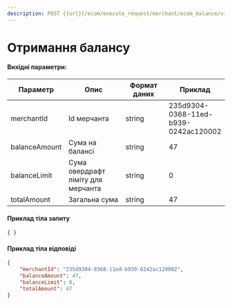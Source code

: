 ```yaml
---
description: POST {{url}}/ecom/execute_request/merchant/ecom_balance/v1/get
---
```


# Отримання балансу

#### **Вихідні параметри:**

<table data-full-width="true"><thead><tr><th>Параметр</th><th width="234">Опис</th><th width="160.50000000000003">Формат даних</th><th>Приклад</th></tr></thead><tbody><tr><td>merchantId</td><td>Id мерчанта</td><td>string</td><td>235d9304-0368-11ed-b939-0242ac120002</td></tr><tr><td>balanceAmount</td><td>Сума на балансі</td><td>string</td><td>47</td></tr><tr><td>balanceLimit</td><td>Сума овердрафт ліміту для мерчанта</td><td>string</td><td>0</td></tr><tr><td>totalAmount</td><td>Загальна сума</td><td>string</td><td>47</td></tr></tbody></table>

#### Приклад тіла запиту

```json
{ }
```

#### Приклад тіла відповіді&#x20;

```json
{
    "merchantId": "235d9304-0368-11ed-b939-0242ac120002",
    "balanceAmount": 47,
    "balanceLimit": 0,
    "totalAmount": 47
}
```
